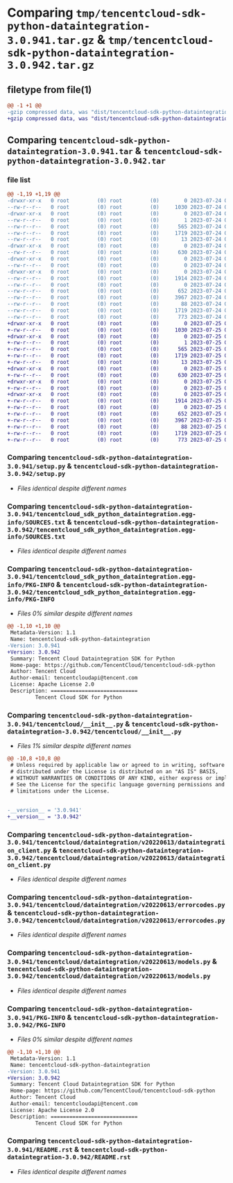 # Comparing `tmp/tencentcloud-sdk-python-dataintegration-3.0.941.tar.gz` & `tmp/tencentcloud-sdk-python-dataintegration-3.0.942.tar.gz`

## filetype from file(1)

```diff
@@ -1 +1 @@
-gzip compressed data, was "dist/tencentcloud-sdk-python-dataintegration-3.0.941.tar", last modified: Mon Jul 24 00:35:14 2023, max compression
+gzip compressed data, was "dist/tencentcloud-sdk-python-dataintegration-3.0.942.tar", last modified: Tue Jul 25 04:16:10 2023, max compression
```

## Comparing `tencentcloud-sdk-python-dataintegration-3.0.941.tar` & `tencentcloud-sdk-python-dataintegration-3.0.942.tar`

### file list

```diff
@@ -1,19 +1,19 @@
-drwxr-xr-x   0 root         (0) root         (0)        0 2023-07-24 00:35:14.000000 tencentcloud-sdk-python-dataintegration-3.0.941/
--rw-r--r--   0 root         (0) root         (0)     1030 2023-07-24 00:35:14.000000 tencentcloud-sdk-python-dataintegration-3.0.941/setup.py
-drwxr-xr-x   0 root         (0) root         (0)        0 2023-07-24 00:35:14.000000 tencentcloud-sdk-python-dataintegration-3.0.941/tencentcloud_sdk_python_dataintegration.egg-info/
--rw-r--r--   0 root         (0) root         (0)        1 2023-07-24 00:35:14.000000 tencentcloud-sdk-python-dataintegration-3.0.941/tencentcloud_sdk_python_dataintegration.egg-info/dependency_links.txt
--rw-r--r--   0 root         (0) root         (0)      565 2023-07-24 00:35:14.000000 tencentcloud-sdk-python-dataintegration-3.0.941/tencentcloud_sdk_python_dataintegration.egg-info/SOURCES.txt
--rw-r--r--   0 root         (0) root         (0)     1719 2023-07-24 00:35:14.000000 tencentcloud-sdk-python-dataintegration-3.0.941/tencentcloud_sdk_python_dataintegration.egg-info/PKG-INFO
--rw-r--r--   0 root         (0) root         (0)       13 2023-07-24 00:35:14.000000 tencentcloud-sdk-python-dataintegration-3.0.941/tencentcloud_sdk_python_dataintegration.egg-info/top_level.txt
-drwxr-xr-x   0 root         (0) root         (0)        0 2023-07-24 00:35:14.000000 tencentcloud-sdk-python-dataintegration-3.0.941/tencentcloud/
--rw-r--r--   0 root         (0) root         (0)      630 2023-07-24 00:35:14.000000 tencentcloud-sdk-python-dataintegration-3.0.941/tencentcloud/__init__.py
-drwxr-xr-x   0 root         (0) root         (0)        0 2023-07-24 00:35:14.000000 tencentcloud-sdk-python-dataintegration-3.0.941/tencentcloud/dataintegration/
--rw-r--r--   0 root         (0) root         (0)        0 2023-07-24 00:35:14.000000 tencentcloud-sdk-python-dataintegration-3.0.941/tencentcloud/dataintegration/__init__.py
-drwxr-xr-x   0 root         (0) root         (0)        0 2023-07-24 00:35:14.000000 tencentcloud-sdk-python-dataintegration-3.0.941/tencentcloud/dataintegration/v20220613/
--rw-r--r--   0 root         (0) root         (0)     1914 2023-07-24 00:35:14.000000 tencentcloud-sdk-python-dataintegration-3.0.941/tencentcloud/dataintegration/v20220613/dataintegration_client.py
--rw-r--r--   0 root         (0) root         (0)        0 2023-07-24 00:35:14.000000 tencentcloud-sdk-python-dataintegration-3.0.941/tencentcloud/dataintegration/v20220613/__init__.py
--rw-r--r--   0 root         (0) root         (0)      652 2023-07-24 00:35:14.000000 tencentcloud-sdk-python-dataintegration-3.0.941/tencentcloud/dataintegration/v20220613/errorcodes.py
--rw-r--r--   0 root         (0) root         (0)     3967 2023-07-24 00:35:14.000000 tencentcloud-sdk-python-dataintegration-3.0.941/tencentcloud/dataintegration/v20220613/models.py
--rw-r--r--   0 root         (0) root         (0)       88 2023-07-24 00:35:14.000000 tencentcloud-sdk-python-dataintegration-3.0.941/setup.cfg
--rw-r--r--   0 root         (0) root         (0)     1719 2023-07-24 00:35:14.000000 tencentcloud-sdk-python-dataintegration-3.0.941/PKG-INFO
--rw-r--r--   0 root         (0) root         (0)      773 2023-07-24 00:35:14.000000 tencentcloud-sdk-python-dataintegration-3.0.941/README.rst
+drwxr-xr-x   0 root         (0) root         (0)        0 2023-07-25 04:16:10.000000 tencentcloud-sdk-python-dataintegration-3.0.942/
+-rw-r--r--   0 root         (0) root         (0)     1030 2023-07-25 04:16:10.000000 tencentcloud-sdk-python-dataintegration-3.0.942/setup.py
+drwxr-xr-x   0 root         (0) root         (0)        0 2023-07-25 04:16:10.000000 tencentcloud-sdk-python-dataintegration-3.0.942/tencentcloud_sdk_python_dataintegration.egg-info/
+-rw-r--r--   0 root         (0) root         (0)        1 2023-07-25 04:16:10.000000 tencentcloud-sdk-python-dataintegration-3.0.942/tencentcloud_sdk_python_dataintegration.egg-info/dependency_links.txt
+-rw-r--r--   0 root         (0) root         (0)      565 2023-07-25 04:16:10.000000 tencentcloud-sdk-python-dataintegration-3.0.942/tencentcloud_sdk_python_dataintegration.egg-info/SOURCES.txt
+-rw-r--r--   0 root         (0) root         (0)     1719 2023-07-25 04:16:10.000000 tencentcloud-sdk-python-dataintegration-3.0.942/tencentcloud_sdk_python_dataintegration.egg-info/PKG-INFO
+-rw-r--r--   0 root         (0) root         (0)       13 2023-07-25 04:16:10.000000 tencentcloud-sdk-python-dataintegration-3.0.942/tencentcloud_sdk_python_dataintegration.egg-info/top_level.txt
+drwxr-xr-x   0 root         (0) root         (0)        0 2023-07-25 04:16:10.000000 tencentcloud-sdk-python-dataintegration-3.0.942/tencentcloud/
+-rw-r--r--   0 root         (0) root         (0)      630 2023-07-25 04:16:10.000000 tencentcloud-sdk-python-dataintegration-3.0.942/tencentcloud/__init__.py
+drwxr-xr-x   0 root         (0) root         (0)        0 2023-07-25 04:16:10.000000 tencentcloud-sdk-python-dataintegration-3.0.942/tencentcloud/dataintegration/
+-rw-r--r--   0 root         (0) root         (0)        0 2023-07-25 04:16:10.000000 tencentcloud-sdk-python-dataintegration-3.0.942/tencentcloud/dataintegration/__init__.py
+drwxr-xr-x   0 root         (0) root         (0)        0 2023-07-25 04:16:10.000000 tencentcloud-sdk-python-dataintegration-3.0.942/tencentcloud/dataintegration/v20220613/
+-rw-r--r--   0 root         (0) root         (0)     1914 2023-07-25 04:16:10.000000 tencentcloud-sdk-python-dataintegration-3.0.942/tencentcloud/dataintegration/v20220613/dataintegration_client.py
+-rw-r--r--   0 root         (0) root         (0)        0 2023-07-25 04:16:10.000000 tencentcloud-sdk-python-dataintegration-3.0.942/tencentcloud/dataintegration/v20220613/__init__.py
+-rw-r--r--   0 root         (0) root         (0)      652 2023-07-25 04:16:10.000000 tencentcloud-sdk-python-dataintegration-3.0.942/tencentcloud/dataintegration/v20220613/errorcodes.py
+-rw-r--r--   0 root         (0) root         (0)     3967 2023-07-25 04:16:10.000000 tencentcloud-sdk-python-dataintegration-3.0.942/tencentcloud/dataintegration/v20220613/models.py
+-rw-r--r--   0 root         (0) root         (0)       88 2023-07-25 04:16:10.000000 tencentcloud-sdk-python-dataintegration-3.0.942/setup.cfg
+-rw-r--r--   0 root         (0) root         (0)     1719 2023-07-25 04:16:10.000000 tencentcloud-sdk-python-dataintegration-3.0.942/PKG-INFO
+-rw-r--r--   0 root         (0) root         (0)      773 2023-07-25 04:16:10.000000 tencentcloud-sdk-python-dataintegration-3.0.942/README.rst
```

### Comparing `tencentcloud-sdk-python-dataintegration-3.0.941/setup.py` & `tencentcloud-sdk-python-dataintegration-3.0.942/setup.py`

 * *Files identical despite different names*

### Comparing `tencentcloud-sdk-python-dataintegration-3.0.941/tencentcloud_sdk_python_dataintegration.egg-info/SOURCES.txt` & `tencentcloud-sdk-python-dataintegration-3.0.942/tencentcloud_sdk_python_dataintegration.egg-info/SOURCES.txt`

 * *Files identical despite different names*

### Comparing `tencentcloud-sdk-python-dataintegration-3.0.941/tencentcloud_sdk_python_dataintegration.egg-info/PKG-INFO` & `tencentcloud-sdk-python-dataintegration-3.0.942/tencentcloud_sdk_python_dataintegration.egg-info/PKG-INFO`

 * *Files 0% similar despite different names*

```diff
@@ -1,10 +1,10 @@
 Metadata-Version: 1.1
 Name: tencentcloud-sdk-python-dataintegration
-Version: 3.0.941
+Version: 3.0.942
 Summary: Tencent Cloud Dataintegration SDK for Python
 Home-page: https://github.com/TencentCloud/tencentcloud-sdk-python
 Author: Tencent Cloud
 Author-email: tencentcloudapi@tencent.com
 License: Apache License 2.0
 Description: ============================
         Tencent Cloud SDK for Python
```

### Comparing `tencentcloud-sdk-python-dataintegration-3.0.941/tencentcloud/__init__.py` & `tencentcloud-sdk-python-dataintegration-3.0.942/tencentcloud/__init__.py`

 * *Files 1% similar despite different names*

```diff
@@ -10,8 +10,8 @@
 # Unless required by applicable law or agreed to in writing, software
 # distributed under the License is distributed on an "AS IS" BASIS,
 # WITHOUT WARRANTIES OR CONDITIONS OF ANY KIND, either express or implied.
 # See the License for the specific language governing permissions and
 # limitations under the License.
 
 
-__version__ = '3.0.941'
+__version__ = '3.0.942'
```

### Comparing `tencentcloud-sdk-python-dataintegration-3.0.941/tencentcloud/dataintegration/v20220613/dataintegration_client.py` & `tencentcloud-sdk-python-dataintegration-3.0.942/tencentcloud/dataintegration/v20220613/dataintegration_client.py`

 * *Files identical despite different names*

### Comparing `tencentcloud-sdk-python-dataintegration-3.0.941/tencentcloud/dataintegration/v20220613/errorcodes.py` & `tencentcloud-sdk-python-dataintegration-3.0.942/tencentcloud/dataintegration/v20220613/errorcodes.py`

 * *Files identical despite different names*

### Comparing `tencentcloud-sdk-python-dataintegration-3.0.941/tencentcloud/dataintegration/v20220613/models.py` & `tencentcloud-sdk-python-dataintegration-3.0.942/tencentcloud/dataintegration/v20220613/models.py`

 * *Files identical despite different names*

### Comparing `tencentcloud-sdk-python-dataintegration-3.0.941/PKG-INFO` & `tencentcloud-sdk-python-dataintegration-3.0.942/PKG-INFO`

 * *Files 0% similar despite different names*

```diff
@@ -1,10 +1,10 @@
 Metadata-Version: 1.1
 Name: tencentcloud-sdk-python-dataintegration
-Version: 3.0.941
+Version: 3.0.942
 Summary: Tencent Cloud Dataintegration SDK for Python
 Home-page: https://github.com/TencentCloud/tencentcloud-sdk-python
 Author: Tencent Cloud
 Author-email: tencentcloudapi@tencent.com
 License: Apache License 2.0
 Description: ============================
         Tencent Cloud SDK for Python
```

### Comparing `tencentcloud-sdk-python-dataintegration-3.0.941/README.rst` & `tencentcloud-sdk-python-dataintegration-3.0.942/README.rst`

 * *Files identical despite different names*

